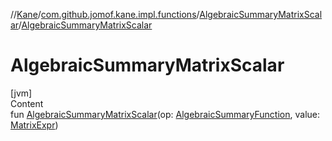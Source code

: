 //[Kane](../../index.md)/[com.github.jomof.kane.impl.functions](../index.md)/[AlgebraicSummaryMatrixScalar](index.md)/[AlgebraicSummaryMatrixScalar](-algebraic-summary-matrix-scalar.md)



# AlgebraicSummaryMatrixScalar  
[jvm]  
Content  
fun [AlgebraicSummaryMatrixScalar](-algebraic-summary-matrix-scalar.md)(op: [AlgebraicSummaryFunction](../-algebraic-summary-function/index.md), value: [MatrixExpr](../../com.github.jomof.kane/-matrix-expr/index.md))  



